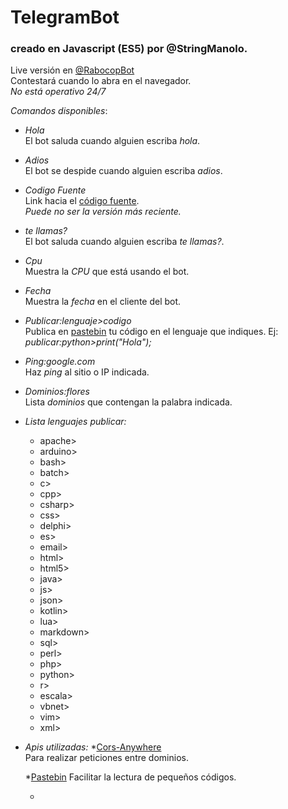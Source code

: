 # TelegramBot  
### creado en Javascript (ES5) por @StringManolo.

Live versión en [@RabocopBot](https://t.me/RabocopBot)  
Contestará cuando lo abra en el navegador.  
_No está operativo 24/7_ 

  
*_Comandos disponibles_*: 

* *Hola*  
El bot saluda cuando alguien escriba _hola_.

* *Adios*  
El bot se despide cuando alguien escriba _adios_.

* *Codigo Fuente*  
Link hacia el [código fuente](https://github.com/StringManolo/Telegram-bot).  
_Puede no ser la versión más reciente._

* *te llamas?*  
El bot saluda cuando alguien escriba _te llamas?_.

* *Cpu*  
Muestra la _CPU_ que está usando el bot.

* *Fecha*  
Muestra la _fecha_ en el cliente del bot.

* *Publicar:lenguaje>codigo*  
Publica en [pastebin](https://pastebin.com) tu código en el lenguaje que indiques. Ej:
_publicar:python>print("Hola");_

* *Ping:google.com*  
Haz _ping_ al sitio o IP indicada.

* *Dominios:flores*  
Lista _dominios_ que contengan la palabra indicada.

* *Lista lenguajes publicar:*  
    * apache>
    * arduino>
    * bash>
    * batch>
    * c>
    * cpp>
    * csharp>
    * css>
    * delphi>
    * es>
    * email>
    * html>
    * html5>
    * java>
    * js>
    * json>
    * kotlin>
    * lua>
    * markdown>
    * sql>
    * perl>
    * php>
    * python>
    * r>
    * escala>
    * vbnet>
    * vim>
    * xml>


* *Apis utilizadas:*
    *[Cors-Anywhere](https://cors-anywhere.herokuapp.com)  
    Para realizar peticiones entre dominios.  

    *[Pastebin](https://pastebin.com/api/api_post.php)
    Facilitar la lectura de pequeños códigos.

    *
  
